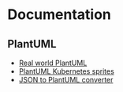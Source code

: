 # Documentation

## PlantUML
- [Real world PlantUML](https://real-world-plantuml.com/)
- [PlantUML Kubernetes sprites](https://github.com/michiel/plantuml-kubernetes-sprites)
- [JSON to PlantUML converter](https://www.npmjs.com/package/json-to-plantuml)
